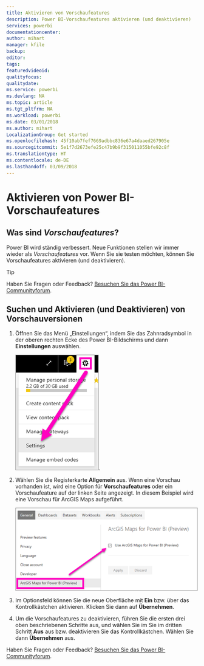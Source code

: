 ```yaml
---
title: Aktivieren von Vorschaufeatures
description: Power BI-Vorschaufeatures aktivieren (und deaktivieren)
services: powerbi
documentationcenter: 
author: mihart
manager: kfile
backup: 
editor: 
tags: 
featuredvideoid: 
qualityfocus: 
qualitydate: 
ms.service: powerbi
ms.devlang: NA
ms.topic: article
ms.tgt_pltfrm: NA
ms.workload: powerbi
ms.date: 03/01/2018
ms.author: mihart
LocalizationGroup: Get started
ms.openlocfilehash: 45f10ab7fef7669adbbc836e67a4daaed267905e
ms.sourcegitcommit: 5e1f7d2673efe25c47b9b9f315011055bfe92c8f
ms.translationtype: HT
ms.contentlocale: de-DE
ms.lasthandoff: 03/09/2018
---
```

# <a name="opt-in-for-power-bi-preview-features"></a>Aktivieren von Power BI-Vorschaufeatures
## <a name="what-are-preview-features"></a>Was sind *Vorschaufeatures*?
Power BI wird ständig verbessert. Neue Funktionen stellen wir immer wieder als *Vorschaufeatures* vor. Wenn Sie sie testen möchten, können Sie Vorschaufeatures aktivieren (und deaktivieren).

> [!TIP]
> Haben Sie Fragen oder Feedback? [Besuchen Sie das Power BI-Communityforum](http://community.powerbi.com/t5/Navigation-Preview-Forum/bd-p/NavigationPreview).
> 
> 

## <a name="find-previews-and-turn-them-on-and-off"></a>Suchen und Aktivieren (und Deaktivieren) von Vorschauversionen
1. Öffnen Sie das Menü „Einstellungen“, indem Sie das Zahnradsymbol in der oberen rechten Ecke des Power BI-Bildschirms und dann **Einstellungen** auswählen.
   
   ![Menü „Einstellungen“](media/service-preview-features/power-bi-settings.png).
2. Wählen Sie die Registerkarte **Allgemein** aus. Wenn eine Vorschau vorhanden ist, wird eine Option für **Vorschaufeatures** oder ein Vorschaufeature auf der linken Seite angezeigt.  In diesem Beispiel wird eine Vorschau für ArcGIS Maps aufgeführt. 
   
   ![Registerkarte „Allgemein“](media/service-preview-features/power-bi-preview-arcgis.png)
3. Im Optionsfeld können Sie die neue Oberfläche mit **Ein** bzw. über das Kontrollkästchen aktivieren. Klicken Sie dann auf **Übernehmen**.
4. Um die Vorschaufeatures zu deaktivieren, führen Sie die ersten drei oben beschriebenen Schritte aus, und wählen Sie im Sie im dritten Schritt **Aus** aus bzw. deaktivieren Sie das Kontrollkästchen. Wählen Sie dann **Übernehmen** aus.


Haben Sie Fragen oder Feedback? [Besuchen Sie das Power BI-Communityforum](http://community.powerbi.com/t5/Navigation-Preview-Forum/bd-p/NavigationPreview).

